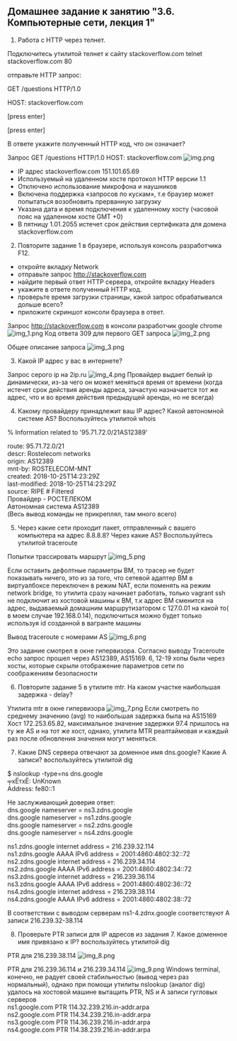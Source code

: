 ## Домашнее задание к занятию "3.6. Компьютерные сети, лекция 1"
1. Работа c HTTP через телнет.

 Подключитесь утилитой телнет к сайту stackoverflow.com
 telnet stackoverflow.com 80

отправьте HTTP запрос:

GET /questions HTTP/1.0

HOST: stackoverflow.com

[press enter]

[press enter]

В ответе укажите полученный HTTP код, что он означает?

Запрос GET /questions HTTP/1.0 HOST: stackoverflow.com ![img.png](img.png)
- IP адрес stackoverflow.com 151.101.65.69
- Используемый на удаленном хосте протокол HTTP версии 1.1
- Отключено использование микрофона и наушников
- Включена поддержка «запросов по кускам», т.е браузер может попытаться возобновить прерванную загрузку
- Указана дата и время подключения к удаленному хосту (часовой пояс на удаленном хосте GMT +0)
- В пятницу 1.01.2055 истечет срок действия сертификата для домена stackoverflow.com

2. Повторите задание 1 в браузере, используя консоль разработчика F12.

* откройте вкладку Network
* отправьте запрос http://stackoverflow.com
* найдите первый ответ HTTP сервера, откройте вкладку Headers
* укажите в ответе полученный HTTP код.
* проверьте время загрузки страницы, какой запрос обрабатывался дольше всего?
* приложите скриншот консоли браузера в ответ.

Запрос http://stackoverflow.com в консоли разработчик google chrome ![img_1.png](img_1.png)
Код ответа 309 для первого GET запроса ![img_2.png](img_2.png)

Общее описание запроса ![img_3.png](img_3.png)

3. Какой IP адрес у вас в интернете?

Запрос серого ip на 2ip.ru ![img_4.png](img_4.png)
Провайдер выдает белый ip динамически, из-за чего он может меняться время от времени (когда истечет срок действия аренды адреса, зачастую назначается тот же адрес, что и во время действия предыдущей аренды, но не всегда)


4. Какому провайдеру принадлежит ваш IP адрес? Какой автономной системе AS? Воспользуйтесь утилитой whois

% Information related to '95.71.72.0/21AS12389'

route:          95.71.72.0/21  
descr:          Rostelecom networks  
origin:         AS12389  
mnt-by:         ROSTELECOM-MNT  
created:        2018-10-25T14:23:29Z  
last-modified:  2018-10-25T14:23:29Z  
source:         RIPE # Filtered  
Провайдер  - РОСТЕЛЕКОМ  
Автономная система AS12389  
(Весь вывод команды не прикреплял, там много всего)  

5. Через какие сети проходит пакет, отправленный с вашего компьютера на адрес 8.8.8.8? Через какие AS? Воспользуйтесь утилитой traceroute

Попытки трассировать маршрут ![img_5.png](img_5.png)  

Если оставить дефолтные параметры ВМ, то трасер не будет показывать ничего, это из за того, что сетевой адаптер ВМ в виртуалбоксе переключен в режим NAT, если поменять на режим network bridge, то утилита сразу начинает работать, только vagrant ssh не подключит из хостовой машины к ВМ, т.к адрес ВМ сменится на адрес, выдаваемый домашним маршрутизатором с 127.0.01 на какой то( в моем случае 192.168.0.14), подключиться можно будет только используя id созданной в вагранте машины

Вывод traceroute с номерами AS ![img_6.png](img_6.png)

Это задание смотрел в окне гипервизора.
Согласно выводу Traceroute echo запрос прошел через AS12389, AS15169. 6, 12-19 хопы были через хосты, которые скрыли отображение параметров сети по соображениям безопасности


6. Повторите задание 5 в утилите mtr. На каком участке наибольшая задержка - delay?

Утилита mtr в окне гипервизора ![img_7.png](img_7.png)
Если смотреть по среднему значению (avg) то наибольшая задержка была на AS15169 Хост 172.253.65.82, максимальное значение задержки 97.4 пришлось на ту же AS и на тот же хост, однако, утилита MTR реалтаймовая и каждый раз после обновления значения могут меняться.

7. Какие DNS сервера отвечают за доменное имя dns.google? Какие A записи? воспользуйтесь утилитой dig

$ nslookup -type=ns dns.google  
╤хЁтхЁ:  UnKnown  
Address:  fe80::1  

Не заслуживающий доверия ответ:  
dns.google      nameserver = ns3.zdns.google  
dns.google      nameserver = ns1.zdns.google  
dns.google      nameserver = ns2.zdns.google  
dns.google      nameserver = ns4.zdns.google  

ns1.zdns.google internet address = 216.239.32.114  
ns1.zdns.google AAAA IPv6 address = 2001:4860:4802:32::72  
ns2.zdns.google internet address = 216.239.34.114  
ns2.zdns.google AAAA IPv6 address = 2001:4860:4802:34::72  
ns3.zdns.google internet address = 216.239.36.114  
ns3.zdns.google AAAA IPv6 address = 2001:4860:4802:36::72  
ns4.zdns.google internet address = 216.239.38.114  
ns4.zdns.google AAAA IPv6 address = 2001:4860:4802:38::72  

В соответствии с выводом  серверам ns1-4.zdnx.google соответствуют A записи 216.239.32-38.114

8. Проверьте PTR записи для IP адресов из задания 7. Какое доменное имя привязано к IP? воспользуйтесь утилитой dig

PTR для 216.239.38.114 ![img_8.png](img_8.png)

PTR  для 216.239.36.114 и 216.239.34.114 ![img_9.png](img_9.png)
Windows terminal, конечно, не радует своей стабильностью (вывод через раз нормальный), однако при помощи утилиты  nslookup (аналог dig) удалось на хостовой машине вытащить PTR, NS и A записи гугловых серверов  
ns1.google.com    PTR 114.32.239.216.in-addr.arpa  
ns2.google.com    PTR 114.34.239.216.in-addr.arpa  
ns3.google.com    PTR 114.36.239.216.in-addr.arpa  
ns4.google.com    PTR 114.38.239.216.in-addr.arpa  